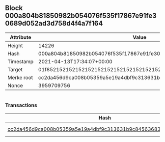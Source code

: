 ## Block 000a804b81850982b054076f535f17867e91fe30689d052ad3d758d4f4a7f164

Attribute | Value
--- | ---
Height | 14226
Hash | 000a804b81850982b054076f535f17867e91fe30689d052ad3d758d4f4a7f164
Timestamp | 2021-04-13T17:34:07+00:00
Target | 01f8521521521521521521521521521521521521521521521521521521521521
Merke root | cc2da456d9ca008b05359a5e19a4dbf9c313631b9c84563683663379a5f7349f
Nonce | 3959709756

```

```

### Transactions

Hash | Amount
--- | ---
[cc2da456d9ca008b05359a5e19a4dbf9c313631b9c84563683663379a5f7349f](cc2da456d9ca008b05359a5e19a4dbf9c313631b9c84563683663379a5f7349f.md) | 10.00000000 SKEPTI 
